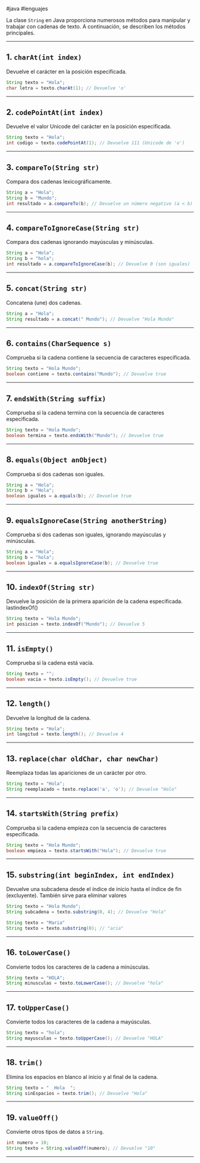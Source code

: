 #java #lenguajes 

La clase `String` en Java proporciona numerosos métodos para manipular y trabajar con cadenas de texto. A continuación, se describen los métodos principales.

---
## 1. `charAt(int index)`
Devuelve el carácter en la posición especificada.

```java
String texto = "Hola";
char letra = texto.charAt(1); // Devuelve 'o'
```

---

## 2. `codePointAt(int index)`
Devuelve el valor Unicode del carácter en la posición especificada.

```java
String texto = "Hola";
int codigo = texto.codePointAt(1); // Devuelve 111 (Unicode de 'o')
```

---

## 3. `compareTo(String str)`
Compara dos cadenas lexicográficamente.

```java
String a = "Hola";
String b = "Mundo";
int resultado = a.compareTo(b); // Devuelve un número negativo (a < b)
```

---

## 4. `compareToIgnoreCase(String str)`
Compara dos cadenas ignorando mayúsculas y minúsculas.

```java
String a = "Hola";
String b = "hola";
int resultado = a.compareToIgnoreCase(b); // Devuelve 0 (son iguales)
```

---

## 5. `concat(String str)`
Concatena (une) dos cadenas.

```java
String a = "Hola";
String resultado = a.concat(" Mundo"); // Devuelve "Hola Mundo"
```

---

## 6. `contains(CharSequence s)`
Comprueba si la cadena contiene la secuencia de caracteres especificada.

```java
String texto = "Hola Mundo";
boolean contiene = texto.contains("Mundo"); // Devuelve true
```

---

## 7. `endsWith(String suffix)`
Comprueba si la cadena termina con la secuencia de caracteres especificada.

```java
String texto = "Hola Mundo";
boolean termina = texto.endsWith("Mundo"); // Devuelve true
```

---

## 8. `equals(Object anObject)`
Comprueba si dos cadenas son iguales.

```java
String a = "Hola";
String b = "Hola";
boolean iguales = a.equals(b); // Devuelve true
```

---

## 9. `equalsIgnoreCase(String anotherString)`
Comprueba si dos cadenas son iguales, ignorando mayúsculas y minúsculas.

```java
String a = "Hola";
String b = "hola";
boolean iguales = a.equalsIgnoreCase(b); // Devuelve true
```

---

## 10. `indexOf(String str)`
Devuelve la posición de la primera aparición de la cadena especificada. lastindexOf()

```java
String texto = "Hola Mundo";
int posicion = texto.indexOf("Mundo"); // Devuelve 5
```

---

## 11. `isEmpty()`
Comprueba si la cadena está vacía.

```java
String texto = "";
boolean vacia = texto.isEmpty(); // Devuelve true
```

---

## 12. `length()`
Devuelve la longitud de la cadena.

```java
String texto = "Hola";
int longitud = texto.length(); // Devuelve 4
```

---

## 13. `replace(char oldChar, char newChar)`
Reemplaza todas las apariciones de un carácter por otro.

```java
String texto = "Hola";
String reemplazado = texto.replace('a', 'o'); // Devuelve "Holo"
```

---

## 14. `startsWith(String prefix)`
Comprueba si la cadena empieza con la secuencia de caracteres especificada.

```java
String texto = "Hola Mundo";
boolean empieza = texto.startsWith("Hola"); // Devuelve true
```

---

## 15. `substring(int beginIndex, int endIndex)`
Devuelve una subcadena desde el índice de inicio hasta el índice de fin (excluyente).
También sirve para eliminar valores

```java
String texto = "Hola Mundo";
String subcadena = texto.substring(0, 4); // Devuelve "Hola"
```

```java
String texto = "Maria"
String texto = texto.substring(0); // "aria"
```

---

## 16. `toLowerCase()`
Convierte todos los caracteres de la cadena a minúsculas.

```java
String texto = "HOLA";
String minusculas = texto.toLowerCase(); // Devuelve "hola"
```

---

## 17. `toUpperCase()`
Convierte todos los caracteres de la cadena a mayúsculas.

```java
String texto = "hola";
String mayusculas = texto.toUpperCase(); // Devuelve "HOLA"
```

---

## 18. `trim()`
Elimina los espacios en blanco al inicio y al final de la cadena.

```java
String texto = "  Hola  ";
String sinEspacios = texto.trim(); // Devuelve "Hola"
```

---

## 19. `valueOff()`
Convierte otros tipos de datos a `String`.

```java
int numero = 10;
String texto = String.valueOff(numero); // Devuelve "10"
```

--- 
